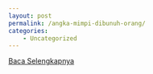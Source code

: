 ```yaml
---
layout: post
permalink: /angka-mimpi-dibunuh-orang/
categories:
    - Uncategorized
---
```


[Baca Selengkapnya](/06)